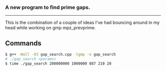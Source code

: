### A new program to find prime gaps.
---

This is the combination of a couple of ideas I've had bouncing around in my
head while working on gmp mpz_prevprime.

## Commands

```bash
$ g++ -Wall -O3 gap_search.cpp -lgmp -o gap_search
# ./gap_search <params>
$ time ./gap_search 200000000 1000000 887 210 20

```
